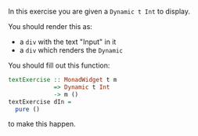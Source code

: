 In this exercise you are given a `Dynamic t Int` to display.

You should render this as:

- a `div` with the text "Input" in it
- a `div` which renders the `Dynamic` 

You should fill out this function:

```haskell
textExercise :: MonadWidget t m
             => Dynamic t Int
             -> m ()
textExercise dIn =
  pure ()
```

to make this happen.
